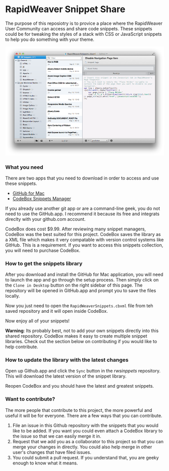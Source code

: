 RapidWeaver Snippet Share
==========

The purpose of this reposiotry is to provice a place where the RapidWeaver User Community can access and share code snippets. These snippets could be for tweaking the styles of a stack with CSS or JavaScript snippets to help you do something with your theme. 

![CodeBox for Mac](codebox.png)

### What you need

There are two apps that you need to download in order to access and use these snippets. 

* [GitHub for Mac](http://mac.github.com)
* [CodeBox Snippets Manager](https://itunes.apple.com/us/app/codebox/id412536790?mt=12&uo=4&at=11l8IQ)

If you already use another git app or are a command-line geek, you do not need to use the GitHub.app. I recommend it because its free and integrats direclty with your github.com account.

CodeBox does cost $9.99. After reviewing many snippet managers, CodeBox was the best suited for this project. CodeBox saves the library as a XML file which makes it very compatable with version control systems like GitHub. This is a requirement. If you want to access this snippets collection, you will need to purchase CodeBox. 


### How to get the snippets library

After you download and install the GitHub for Mac application, you will need to launch the app and go through the setup process. Then simply click on the `Clone in Desktop` button on the right sidebar of this page. The repository will be opened in GitHub.app and prompt you to save the files locally. 

Now you just need to open the `RapidWeaverSnippets.cbxml` file from teh saved repository and it will open inside CodeBox. 

Now enjoy all of your snippets!

**Warning**: Its probably best, not to add your own snippets directly into this shared repository. CodeBox makes it easy to create multiple snippet libraries. Check out the section below on contributing if you would like to help contribute. 


### How to update the library with the latest changes

Open up Github.app and click the `Sync` button in the *rwsinppets* repository. This will download the latest version of the snippet library. 

Reopen CodeBox and you should have the latest and greatest snippets. 


### Want to contribute?

The more people that contribute to this project, the more powerful and useful it will be for everyone. There are a few ways that you can contribute. 

1. File an issue in this Github repository with the snippets that you would like to be added. If you want you could even attach a CodeBox library to the issue so that we can easily merge it in. 
2. Request that we add you as a collaborator to this project so that you can merge your changes in directly. You could also help merge in other user's changes that have filed issues. 
3. You could submit a pull request. If you understand that, you are geeky enough to know what it means. 
